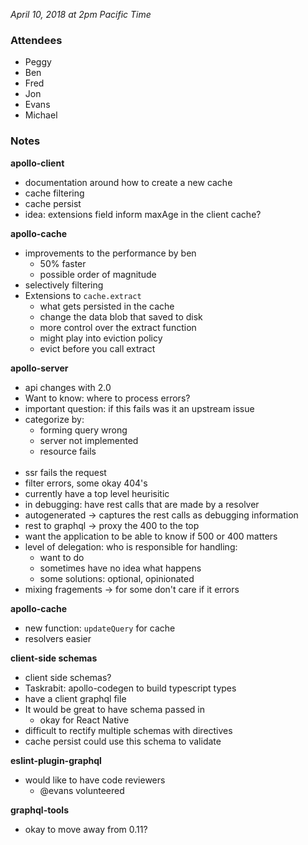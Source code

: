 *April 10, 2018 at 2pm Pacific Time*

### Attendees

- Peggy
- Ben
- Fred
- Jon
- Evans
- Michael

### Notes

**apollo-client**

- documentation around how to create a new cache
- cache filtering
- cache persist
- idea: extensions field inform maxAge in the client cache?

**apollo-cache**

- improvements to the performance by ben
  - 50% faster
  - possible order of magnitude
- selectively filtering
- Extensions to `cache.extract`
  - what gets persisted in the cache
  - change the data blob that saved to disk
  - more control over the extract function
  - might play into eviction policy
  - evict before you call extract

**apollo-server**

- api changes with 2.0
- Want to know: where to process errors?
- important question: if this fails was it an upstream issue
- categorize by:
  - forming query wrong
  - server not implemented
  - resource fails
<br></br>
- ssr fails the request
- filter errors, some okay 404's
- currently have a top level heurisitic
- in debugging: have rest calls that are made by a resolver
- autogenerated -> captures the rest calls as debugging information
- rest to graphql -> proxy the 400 to the top
- want the application to be able to know if 500 or 400 matters
- level of delegation: who is responsible for handling:
  - want to do
  - sometimes have no idea what happens
  - some solutions: optional, opinionated
- mixing fragements -> for some don't care if it errors

**apollo-cache**

- new function: `updateQuery` for cache
- resolvers easier

**client-side schemas**

- client side schemas?
- Taskrabit: apollo-codegen to build typescript types
- have a client graphql file
- It would be great to have schema passed in
  - okay for React Native
- difficult to rectify multiple schemas with directives
- cache persist could use this schema to validate

**eslint-plugin-graphql**

- would like to have code reviewers
  - @evans volunteered

**graphql-tools**

- okay to move away from 0.11?

